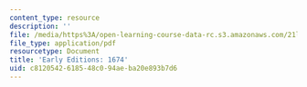 ```yaml
---
content_type: resource
description: ''
file: /media/https%3A/open-learning-course-data-rc.s3.amazonaws.com/21l-705-major-authors-john-milton-spring-2008/c8120542618548c094aeba20e893b7d6_MIT21L_705S08_1674.pdf
file_type: application/pdf
resourcetype: Document
title: 'Early Editions: 1674'
uid: c8120542-6185-48c0-94ae-ba20e893b7d6
---
```

